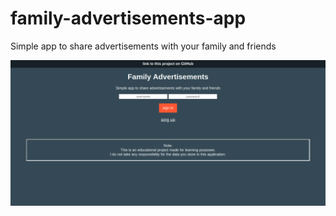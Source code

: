 # family-advertisements-app
Simple app to share advertisements with your family and friends

![registration-page](./readme/images/registration-page.png)